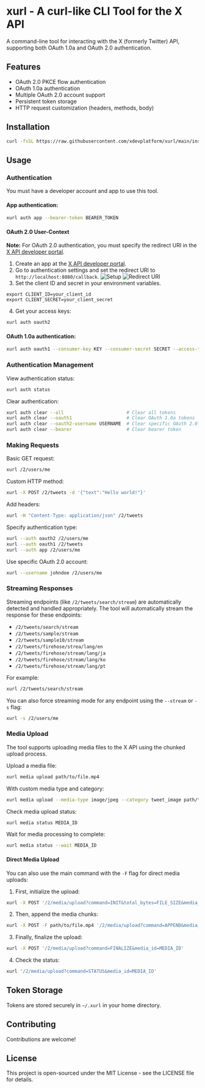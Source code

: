 # xurl - A curl-like CLI Tool for the X API

A command-line tool for interacting with the X (formerly Twitter) API, supporting both OAuth 1.0a and OAuth 2.0 authentication.

## Features

- OAuth 2.0 PKCE flow authentication
- OAuth 1.0a authentication
- Multiple OAuth 2.0 account support
- Persistent token storage
- HTTP request customization (headers, methods, body)

## Installation
```bash
curl -fsSL https://raw.githubusercontent.com/xdevplatform/xurl/main/install.sh | sudo bash
```


## Usage

### Authentication

You must have a developer account and app to use this tool. 

#### App authentication:
```bash
xurl auth app --bearer-token BEARER_TOKEN
```

#### OAuth 2.0 User-Context
**Note:** For OAuth 2.0 authentication, you must specify the redirect URI in the [X API developer portal](https://developer.x.com/en/portal/dashboard).

1. Create an app at the [X API developer portal](https://developer.x.com/en/portal/dashboard).
2. Go to authentication settings and set the redirect URI to `http://localhost:8080/callback`.
![Setup](./assets/setup.png)
![Redirect URI](./assets/callback.png)
3. Set the client ID and secret in your environment variables.
```env
export CLIENT_ID=your_client_id
export CLIENT_SECRET=your_client_secret
```
4. Get your access keys:
```bash
xurl auth oauth2
```
#### OAuth 1.0a authentication:
```bash
xurl auth oauth1 --consumer-key KEY --consumer-secret SECRET --access-token TOKEN --token-secret SECRET
```

### Authentication Management
View authentication status:
```bash
xurl auth status
```

Clear authentication:
```bash
xurl auth clear --all                       # Clear all tokens
xurl auth clear --oauth1                    # Clear OAuth 1.0a tokens
xurl auth clear --oauth2-username USERNAME  # Clear specific OAuth 2.0 token
xurl auth clear --bearer                    # Clear bearer token
```

### Making Requests

Basic GET request:
```bash
xurl /2/users/me
```

Custom HTTP method:
```bash
xurl -X POST /2/tweets -d '{"text":"Hello world!"}'
```

Add headers:
```bash
xurl -H "Content-Type: application/json" /2/tweets
```

Specify authentication type:
```bash
xurl --auth oauth2 /2/users/me
xurl --auth oauth1 /2/tweets
xurl --auth app /2/users/me
```

Use specific OAuth 2.0 account:
```bash
xurl --username johndoe /2/users/me
```

### Streaming Responses

Streaming endpoints (like `/2/tweets/search/stream`) are automatically detected and handled appropriately. The tool will automatically stream the response for these endpoints:

- `/2/tweets/search/stream`
- `/2/tweets/sample/stream`
- `/2/tweets/sample10/stream`
- `/2/tweets/firehose/strea/lang/en`
- `/2/tweets/firehose/stream/lang/ja`
- `/2/tweets/firehose/stream/lang/ko`
- `/2/tweets/firehose/stream/lang/pt`

For example:
```bash
xurl /2/tweets/search/stream
```

You can also force streaming mode for any endpoint using the `--stream` or `-s` flag:
```bash
xurl -s /2/users/me
```

### Media Upload

The tool supports uploading media files to the X API using the chunked upload process.

Upload a media file:
```bash
xurl media upload path/to/file.mp4
```

With custom media type and category:
```bash
xurl media upload --media-type image/jpeg --category tweet_image path/to/image.jpg
```

Check media upload status:
```bash
xurl media status MEDIA_ID
```

Wait for media processing to complete:
```bash
xurl media status --wait MEDIA_ID
```

#### Direct Media Upload

You can also use the main command with the `-F` flag for direct media uploads:

1. First, initialize the upload:
```bash
xurl -X POST '/2/media/upload?command=INIT&total_bytes=FILE_SIZE&media_type=video/mp4&media_catefory=tweet_video'
```

2. Then, append the media chunks:
```bash
xurl -X POST -F path/to/file.mp4 '/2/media/upload?command=APPEND&media_id=MEDIA_ID&segment_index=0'
```

3. Finally, finalize the upload:
```bash
xurl -X POST '/2/media/upload?command=FINALIZE&media_id=MEDIA_ID'
```

4. Check the status:
```bash
xurl '/2/media/upload?command=STATUS&media_id=MEDIA_ID'
```

## Token Storage

Tokens are stored securely in `~/.xurl` in your home directory.

## Contributing
Contributions are welcome!

## License
This project is open-sourced under the MIT License - see the LICENSE file for details.